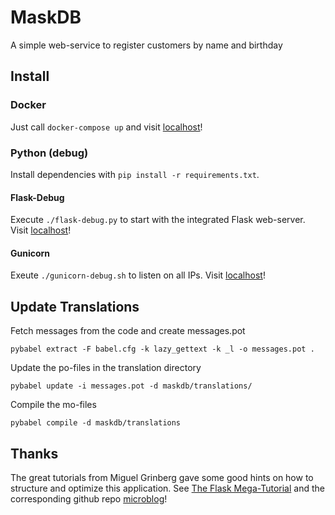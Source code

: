 
# MaskDB
A simple web-service to register customers by name and birthday

## Install

### Docker

Just call `docker-compose up` and visit [localhost](http://127.0.0.1:5000/)!

### Python (debug)

Install dependencies with `pip install -r requirements.txt`.

#### Flask-Debug

Execute `./flask-debug.py` to start with the integrated Flask web-server.
Visit [localhost](http://127.0.0.1:5000/)!

#### Gunicorn

Exeute `./gunicorn-debug.sh` to listen on all IPs.
Visit [localhost](http://127.0.0.1:5000/)!


## Update Translations

Fetch messages from the code and create messages.pot

    pybabel extract -F babel.cfg -k lazy_gettext -k _l -o messages.pot .

Update the po-files in the translation directory

    pybabel update -i messages.pot -d maskdb/translations/

Compile the mo-files

    pybabel compile -d maskdb/translations


## Thanks

The great tutorials from Miguel Grinberg gave some good hints on
how to structure and optimize this application.
See [The Flask Mega-Tutorial](https://blog.miguelgrinberg.com/post/the-flask-mega-tutorial-part-i-hello-world) and the corresponding github repo [microblog](https://github.com/miguelgrinberg/microblog)!
